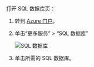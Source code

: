 
打开 SQL 数据库页：

1. 转到 [Azure 门户](https://portal.azure.com)。
2. 单击“更多服务” > “SQL 数据库”
   
   ![SQL 数据库](./media/sql-database-browse-to-database/browse-to-database.png)
3. 单击所需的 SQL 数据库。



<!--HONumber=Jan17_HO3-->


